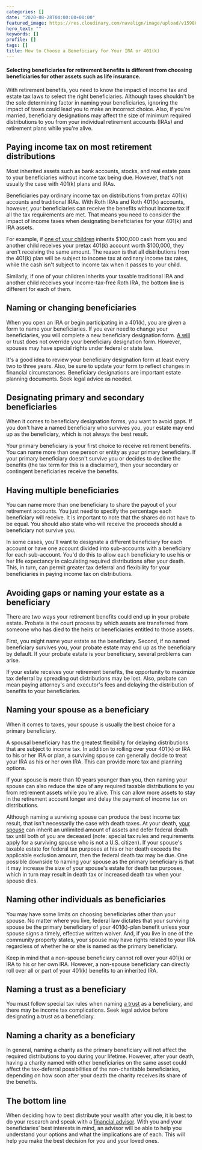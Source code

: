 ```yaml
---
categories: []
date: "2020-08-28T04:00:00+00:00"
featured_image: https://res.cloudinary.com/navalign/image/upload/v1598631183/pexels-benjamin-lehman-1436129_mwo4xl.jpg
hero_text: ""
keywords: []
profile: []
tags: []
title: How to Choose a Beneficiary for Your IRA or 401(k)
---
```

#### Selecting beneficiaries for retirement benefits is different from choosing beneficiaries for other assets such as life insurance. 

With retirement benefits, you need to know the impact of income tax and estate tax laws to select the right beneficiaries. Although taxes shouldn't be the sole determining factor in naming your beneficiaries, ignoring the impact of taxes could lead you to make an incorrect choice. Also, if you're married, beneficiary designations may affect the size of minimum required distributions to you from your individual retirement accounts (IRAs) and retirement plans while you're alive.

## Paying income tax on most retirement distributions

Most inherited assets such as bank accounts, stocks, and real estate pass to your beneficiaries without income tax being due. However, that's not usually the case with 401(k) plans and IRAs.

Beneficiaries pay ordinary income tax on distributions from pretax 401(k) accounts and traditional IRAs. With Roth IRAs and Roth 401(k) accounts, however, your beneficiaries can receive the benefits without income tax if all the tax requirements are met. That means you need to consider the impact of income taxes when designating beneficiaries for your 401(k) and IRA assets.

For example, if [one of your children](https://navalign.com/updates/how-to-help-your-kids-become-money-masters/) inherits $100,000 cash from you and another child receives your pretax 401(k) account worth $100,000, they aren't receiving the same amount. The reason is that all distributions from the 401(k) plan will be subject to income tax at ordinary income tax rates, while the cash isn't subject to income tax when it passes to your child.

Similarly, if one of your children inherits your taxable traditional IRA and another child receives your income-tax-free Roth IRA, the bottom line is different for each of them.

## Naming or changing beneficiaries

When you open an IRA or begin participating in a 401(k), you are given a form to name your beneficiaries. If you ever need to change your beneficiaries, you will complete a new beneficiary designation form. [A will](https://navalign.com/updates/wills-the-cornerstone-of-your-estate-plan/) or trust does not override your beneficiary designation form. However, spouses may have special rights under federal or state law.

It's a good idea to review your beneficiary designation form at least every two to three years. Also, be sure to update your form to reflect changes in financial circumstances. Beneficiary designations are important estate planning documents. Seek legal advice as needed.

## Designating primary and secondary beneficiaries

When it comes to beneficiary designation forms, you want to avoid gaps. If you don't have a named beneficiary who survives you, your estate may end up as the beneficiary, which is not always the best result.

Your primary beneficiary is your first choice to receive retirement benefits. You can name more than one person or entity as your primary beneficiary. If your primary beneficiary doesn't survive you or decides to decline the benefits (the tax term for this is a disclaimer), then your secondary or contingent beneficiaries receive the benefits.

## Having multiple beneficiaries

You can name more than one beneficiary to share the payout of your retirement accounts. You just need to specify the percentage each beneficiary will receive. It is important to note that the shares do not have to be equal. You should also state who will receive the proceeds should a beneficiary not survive you.

In some cases, you'll want to designate a different beneficiary for each account or have one account divided into sub-accounts with a beneficiary for each sub-account. You'd do this to allow each beneficiary to use his or her life expectancy in calculating required distributions after your death. This, in turn, can permit greater tax deferral and flexibility for your beneficiaries in paying income tax on distributions.

## Avoiding gaps or naming your estate as a beneficiary

There are two ways your retirement benefits could end up in your probate estate. Probate is the court process by which assets are transferred from someone who has died to the heirs or beneficiaries entitled to those assets.

First, you might name your estate as the beneficiary. Second, if no named beneficiary survives you, your probate estate may end up as the beneficiary by default. If your probate estate is your beneficiary, several problems can arise.

If your estate receives your retirement benefits, the opportunity to maximize tax deferral by spreading out distributions may be lost. Also, probate can mean paying attorney's and executor's fees and delaying the distribution of benefits to your beneficiaries.

## Naming your spouse as a beneficiary

When it comes to taxes, your spouse is usually the best choice for a primary beneficiary.

A spousal beneficiary has the greatest flexibility for delaying distributions that are subject to income tax. In addition to rolling over your 401(k) or IRA to his or her IRA or plan, a surviving spouse can generally decide to treat your IRA as his or her own IRA. This can provide more tax and planning options.

If your spouse is more than 10 years younger than you, then naming your spouse can also reduce the size of any required taxable distributions to you from retirement assets while you're alive. This can allow more assets to stay in the retirement account longer and delay the payment of income tax on distributions.

Although naming a surviving spouse can produce the best income tax result, that isn't necessarily the case with death taxes. At your death, [your spouse](https://navalign.com/updates/to-file-jointly-or-not-to-file-jointly-that-s-the-question/) can inherit an unlimited amount of assets and defer federal death tax until both of you are deceased (note: special tax rules and requirements apply for a surviving spouse who is not a U.S. citizen). If your spouse's taxable estate for federal tax purposes at his or her death exceeds the applicable exclusion amount, then the federal death tax may be due. One possible downside to naming your spouse as the primary beneficiary is that it may increase the size of your spouse's estate for death tax purposes, which in turn may result in death tax or increased death tax when your spouse dies.

## Naming other individuals as beneficiaries

You may have some limits on choosing beneficiaries other than your spouse. No matter where you live, federal law dictates that your surviving spouse be the primary beneficiary of your 401(k)-plan benefit unless your spouse signs a timely, effective written waiver. And, if you live in one of the community property states, your spouse may have rights related to your IRA regardless of whether he or she is named as the primary beneficiary.

Keep in mind that a non-spouse beneficiary cannot roll over your 401(k) or IRA to his or her own IRA. However, a non-spouse beneficiary can directly roll over all or part of your 401(k) benefits to an inherited IRA.

## Naming a trust as a beneficiary

You must follow special tax rules when naming [a trust](https://navalign.com/updates/trust-basics-what-you-need-to-know-about-creating-a-trust/) as a beneficiary, and there may be income tax complications. Seek legal advice before designating a trust as a beneficiary.

## Naming a charity as a beneficiary

In general, naming a charity as the primary beneficiary will not affect the required distributions to you during your lifetime. However, after your death, having a charity named with other beneficiaries on the same asset could affect the tax-deferral possibilities of the non-charitable beneficiaries, depending on how soon after your death the charity receives its share of the benefits.

## The bottom line

When deciding how to best distribute your wealth after you die, it is best to do your research and speak with a [financial advisor](https://navalign.com/what-we-do/fiduciary-financial-planning/). With you and your beneficiaries’ best interests in mind, an advisor will be able to help you understand your options and what the implications are of each. This will help you make the best decision for you and your loved ones.